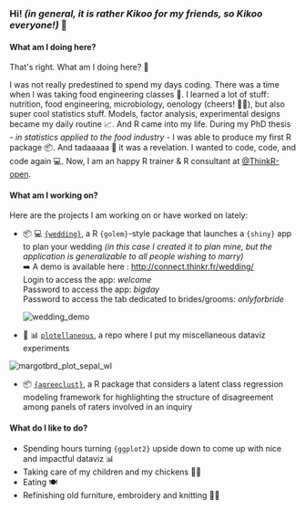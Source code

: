 ### Hi! _(in general, it is rather Kikoo for my friends, so Kikoo everyone!)_  👋

#### What am I doing here?

That's right. What am I doing here? 🤔 

I was not really predestined to spend my days coding. There was a time when I was taking food engineering classes 🍲. I learned a lot of stuff: nutrition, food engineering, microbiology, oenology (cheers! 🍇🍷), but also super cool statistics stuff. Models, factor analysis, experimental designs became my daily routine 📈. And R came into my life. During my PhD thesis _- in statistics applied to the food industry -_ I was able to produce my first R package 📦. And tadaaaaa 🎉 it was a revelation. I wanted to code, code, and code again 💻. Now, I am an happy R trainer & R consultant at [@ThinkR-open](https://github.com/ThinkR-open/). 

#### What am I working on?

Here are the projects I am working on or have worked on lately:

- 📦 💻 [`{wedding}`](https://github.com/ThinkR-open/wedding), a R `{golem}`-style package that launches a `{shiny}` app to plan your wedding _(in this case I created it to plan mine, but the application is generalizable to all people wishing to marry)_ <br />
➡️ A demo is available here : http://connect.thinkr.fr/wedding/ <br />
Login to access the app: _welcome_ <br />
Password to access the app: _bigday_ <br />
Password to access the tab dedicated to brides/grooms: _onlyforbride_

   ![wedding_demo](https://user-images.githubusercontent.com/20540890/119115729-c8c86800-ba27-11eb-977a-ca982197a120.gif)

- 🎨 📊 [`plotellaneous`](https://github.com/MargotBr/plotellaneous), a repo where I put my miscellaneous dataviz experiments

![margotbrd_plot_sepal_wl](https://user-images.githubusercontent.com/20540890/120017246-f1330200-bfe5-11eb-977c-20a1291e5241.gif)

- 📦 [`{agreeclust}`](https://github.com/MargotBr/agreeclust), a R package that considers a latent class regression modeling framework for highlighting the structure of disagreement among panels of raters involved in an inquiry

#### What do I like to do?
 
- Spending hours turning `{ggplot2}` upside down to come up with nice and impactful dataviz 📊
- Taking care of my children and my chickens 🐣🐥
- Eating 🍽️
- Refinishing old furniture, embroidery and knitting 🔨🧶
